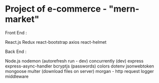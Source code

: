 # Project of e-commerce - "mern-market"

Front End : 

React.js
Redux
react-bootstrap
axios
react-helmet

Back End :

Node.js
nodemon (autorefresh run - dev)
concurrently (dev)
express
express-async-handler
bcryptjs (passwords) 
colors
dotenv
jsonwebtoken
mongoose
multer (download files on server)
morgan - http request logger middleware
